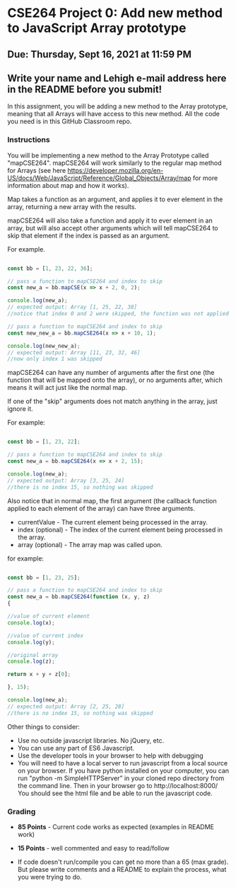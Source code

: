 # CSE264 Project 0: Add new method to JavaScript Array prototype
## Due: Thursday, Sept 16, 2021 at 11:59 PM

## Write your name and Lehigh e-mail address here in the README before you submit!

In this assignment, you will be adding a new method to the Array prototype, meaning that all Arrays will have access to this new method.
All the code you need is in this GitHub Classroom repo. 

### Instructions 
You will be implementing a new method to the Array Prototype called "mapCSE264".  mapCSE264 will work similarly to the regular map method for Arrays (see here https://developer.mozilla.org/en-US/docs/Web/JavaScript/Reference/Global_Objects/Array/map for more information about map and how it works).

Map takes a function as an argument, and applies it to ever element in the array, returning a new array with the results.

mapCSE264 will also take a function and apply it to ever element in an array, but will also accept other arguments which will tell mapCSE264 to skip that element if the index is passed as an argument. 

For example.

```javascript

const bb = [1, 23, 22, 36];

// pass a function to mapCSE264 and index to skip
const new_a = bb.mapCSE(x => x + 2, 0, 2);

console.log(new_a);
// expected output: Array [1, 25, 22, 38]
//notice that index 0 and 2 were skipped, the function was not applied to them

// pass a function to mapCSE264 and index to skip
const new_new_a = bb.mapCSE264(x => x + 10, 1);

console.log(new_new_a);
// expected output: Array [11, 23, 32, 46]
//now only index 1 was skipped

```

mapCSE264 can have any number of arguments after the first one (the function that will be mapped onto the array), or no arguments after, which means it will act just like the normal map. 

If one of the "skip" arguments does not match anything in the array, just ignore it.

For example:
```javascript

const bb = [1, 23, 22];

// pass a function to mapCSE264 and index to skip
const new_a = bb.mapCSE264(x => x + 2, 15);

console.log(new_a);
// expected output: Array [3, 25, 24]
//there is no index 15, so nothing was skipped

```

Also notice that in normal map, the first argument (the callback function applied to each element of the array) can have three arguments. 

* currentValue - The current element being processed in the array.
* index (optional) - The index of the current element being processed in the array.
* array (optional) - The array map was called upon.

for example:
```javascript

const bb = [1, 23, 25];

// pass a function to mapCSE264 and index to skip
const new_a = bb.mapCSE264(function (x, y, z)
{

//value of current element
console.log(x);

//value of current index
console.log(y);

//original array
console.log(z);

return x + y + z[0];

}, 15);

console.log(new_a);
// expected output: Array [2, 25, 28]
//there is no index 15, so nothing was skipped

```

Other things to consider:
* Use no outside javascript libraries. No jQuery, etc. 
* You can use any part of ES6 Javascript.
* Use the developer tools in your browser to help with debugging
* You will need to have a local server to run javascript from a local source on your browser. If you have python installed on your computer, you can run "python -m SimpleHTTPServer” in your cloned repo directory from the command line. Then in your browser go to http://localhost:8000/ You should see the html file and be able to run the javascript code. 

### Grading
* **85 Points** - Current code works as expected (examples in README work)
* **15 Points** - well commented and easy to read/follow

* If code doesn't run/compile you can get no more than a 65 (max grade). But please write comments and a README to explain the process, what you were trying to do. 
